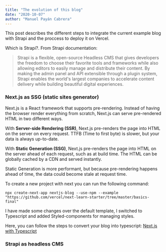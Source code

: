 ```yaml
---
title: "The evolution of this blog"
date: "2020-10-07"
author: "Manuel Payán Cabrera"
---
```


This post describes the different steps to integrate the current example blog with Strapi and the proccess to deploy it on Vercel.

Which is Strapi?. From Strapi documentation:
> Strapi is a flexible, open-source Headless CMS that gives developers the freedom to choose their favorite tools and frameworks while also allowing editors to easily manage and distribute their content. By making the admin panel and API extensible through a plugin system, Strapi enables the world's largest companies to accelerate content delivery while building beautiful digital experiences.
>

### Next.js as SSG (static sites generator)

Next.js is a React framework that supports pre-rendering. Instead of having the browser render everything from scratch, Next.js can serve pre-rendered HTML in two different ways.

With **Server-side Rendering (SSR)**, Next.js pre-renders the page into HTML on the server on every request. TTFB (Time to first byte) is slower, but your data is always up-to-date.

With **Static Generation (SSG)**, Next.js pre-renders the page into HTML on the server ahead of each request, such as at build time. The HTML can be globally cached by a CDN and served instantly.

Static Generation is more performant, but because pre-rendering happens ahead of time, the data could become stale at request time.

To create a new project with next you can run the following command:

```
npx create-next-app nextjs-blog --use-npm --example "https://github.com/vercel/next-learn-starter/tree/master/basics-final"
```

I have made some changes over the default template, I switched to Typescript and added Styled-components for managing styles.

Here, you can follow the steps to convert your blog into typescript: 
[Next.js with Typescript](https://nextjs.org/learn/excel/typescript)

### Strapi as headless CMS

